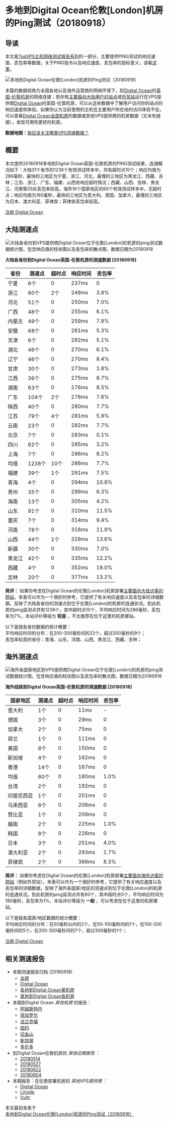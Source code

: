 #  多地到Digital Ocean伦敦[London]机房的Ping测试（20180918） 

## 导读

本文是[TopVPS主机网络测试报告系列](https://vps123.top/pingtest)的一部分，主要提供PING测试的响应速度、丢包率等数据，关于PING指令以及响应速度、丢包率的指标意义，请看[这里](https://vps123.top/what-is-ping.html)。

![多地到Digital Ocean伦敦\[London\]机房的Ping测试（20180918）](/images/thumbnails/to_do_London.png)

本篇的数据视角为全国各地以及海外运营商的网络环境下，到[Digital Ocean](https://vps123.top/go/do)的[英国-伦敦机房](https://vps123.top/digitalocean-facilities.html#london)的网络连接；若你有[主要面向大陆用户的站点](https://vps123.top/website-for-mainland-users.html)或[外贸站](https://vps123.top/website-for-internation-trade.html)运行在VPS提供商[Digital Ocean](https://vps123.top/go/do)的英国-伦敦机房，可以从这些数据中了解用户访问你的站点的响应速度和体验。如果你认为当前使用的主机在主要用户所在地的访问体验不佳，可以查看[Digital Ocean全部机房](/digitalocean/isp/china/20180918-digitalocean-isp-china.md)的数据或其他VPS提供商的机房数据（文末有链接），发现可用性更好的机房。

**数据地图：**[我应该关注哪类VPS测速数据？](https://vps123.top/find-pingtest-data-you-need.html)

## 概要

本文提供20180918多地到Digital Ocean英国-伦敦机房的PING测试结果，连通概况如下：大陆31个省市的1238个有效测试样本中，共有超时点10个；响应均值为286毫秒，最快的三地区为宁夏、浙江、河北，最慢的三地区为黑龙江、西藏、吉林；江苏、浙江、广东、福建、山西有响应超时情况；西藏、山西、吉林、黑龙江、河南等25处丢包率较高。海外16个国家地区的60个有效测试样本中，无超时点；响应均值为180毫秒，最快的三地区为意大利、德国、加拿大，最慢的三地区为日本、澳大利亚、菲律宾；菲律宾丢包率较高。

[注册 Digital Ocean](https://vps123.top/go/do/_btn1)

## 大陆测速点

![大陆各省份到VPS提供商Digital Ocean位于伦敦\[London\]的机房的ping测试数据统计图，包含响应值的柱状图以及丢包率的散点图，数据日期为20180918](/images/pingtests/do_20180918/plot_idc_do_uk-london_20180918_mainland.png)

**大陆各省份到Digital Ocean英国-伦敦机房的测速数据 [20180918]**

省份 | 测速点 | 超时点 | 响应时间 | 丢包率  
---|---|---|---|---  
宁夏 | 6个 | 0 | 237ms | 0  
浙江 | 60个 | 2个 | 249ms | 3.8%  
河北 | 51个 | 0 | 250ms | 7.0%  
广西 | 48个 | 0 | 255ms | 6.1%  
内蒙古 | 49个 | 0 | 259ms | 7.9%  
安徽 | 68个 | 0 | 261ms | 5.3%  
天津 | 6个 | 0 | 262ms | 5.1%  
湖北 | 46个 | 0 | 270ms | 6.1%  
辽宁 | 46个 | 0 | 270ms | 8.4%  
甘肃 | 30个 | 0 | 273ms | 1.8%  
江西 | 36个 | 0 | 275ms | 6.7%  
湖南 | 63个 | 0 | 276ms | 8.5%  
广东 | 104个 | 2个 | 278ms | 7.6%  
陕西 | 40个 | 0 | 280ms | 7.7%  
江苏 | 79个 | 4个 | 281ms | 5.9%  
云南 | 23个 | 0 | 282ms | 7.7%  
北京 | 7个 | 0 | 283ms | 0.1%  
四川 | 62个 | 0 | 285ms | 3.2%  
上海 | 7个 | 0 | 286ms | 8.2%  
均值 | 1238个 | 10个 | 286ms | 7.7%  
福建 | 39个 | 1个 | 291ms | 7.5%  
青海 | 4个 | 0 | 294ms | 10.8%  
贵州 | 35个 | 0 | 299ms | 6.3%  
海南 | 13个 | 0 | 305ms | 4.2%  
山东 | 91个 | 0 | 310ms | 11.5%  
重庆 | 7个 | 0 | 314ms | 9.4%  
河南 | 78个 | 0 | 318ms | 11.9%  
山西 | 44个 | 1个 | 329ms | 13.6%  
新疆 | 30个 | 0 | 330ms | 7.0%  
黑龙江 | 42个 | 0 | 335ms | 12.2%  
西藏 | 4个 | 0 | 352ms | 18.0%  
吉林 | 20个 | 0 | 377ms | 13.2%  
  
**简评：** 如果你考虑在Digital Ocean的伦敦[London]机房部署[主要面向大陆访客的网站](website-for-mainland-users.html)，本表可以作为一个很好的参考，它提供了有关响应速度以及丢包率的详细数据，反映了大陆各省份的测速点到位于伦敦[London]的机房的连通状况。到此机房的ping监测点共有1238个，其中超时点10个，平均响应时间为286毫秒，丢包率为7%，本站评价等级为 **较差** ，不太推荐在位于这里的机房建站。

以下是就各省份数据的统计概要：  
平均响应时间的分布：在200-300毫秒间的22个，超过300毫秒的9个；  
丢包率较高的省份：青海、山东、河南、山西、黑龙江、西藏、吉林；

## 海外测速点

![海外各国家地区到VPS提供商Digital Ocean位于伦敦\[London\]的机房的ping测试数据统计图，包含响应值的柱状图以及丢包率的散点图，数据日期为20180918](/images/pingtests/do_20180918/plot_idc_do_uk-london_20180918_overseas.png)

**海外线路到Digital Ocean英国-伦敦机房的测速数据 [20180918]**

国家地区 | 测速点 | 超时点 | 响应时间 | 丢包率  
---|---|---|---|---  
意大利 | 1个 | 0 | 11ms | -  
德国 | 3个 | 0 | 29ms | 0  
加拿大 | 2个 | 0 | 75ms | 0  
荷兰 | 1个 | 0 | 111ms | 0  
美国 | 8个 | 0 | 150ms | 0  
新加坡 | 4个 | 0 | 162ms | 0  
香港 | 14个 | 0 | 167ms | 0  
均值 | 60个 | 0 | 180ms | 1.0%  
台湾 | 2个 | 0 | 192ms | 0  
印度尼西亚 | 1个 | 0 | 201ms | 0  
马来西亚 | 6个 | 0 | 208ms | 0  
赞比亚 | 1个 | 0 | 209ms | 0  
越南 | 2个 | 0 | 225ms | 1.0%  
韩国 | 8个 | 0 | 226ms | 0  
日本 | 3个 | 0 | 251ms | 4.0%  
澳大利亚 | 2个 | 0 | 293ms | 1.7%  
菲律宾 | 2个 | 0 | 366ms | 8.3%  
  
**简评：** 如果你考虑在Digital Ocean的伦敦[London]机房部署[主要面向海外访客的网站](https://vps123.top/website-for-internation-trade.html)（例如外贸站），本表可以作为一个很好的参考，它提供了有关响应速度以及丢包率的详细数据，反映了海外各国家/地区的测速点到位于伦敦[London]的机房的连通状况。到此机房的ping监测点共有60个，其中超时点0个，平均响应时间为180毫秒，丢包率为1%，本站评价等级为 **一般** ，可以考虑在位于这里的机房建站。

以下是就各国家/地区数据的统计概要：  
平均响应时间的分布：在50毫秒以内的2个，在50-100毫秒间的1个，在100-200毫秒间的5个，在200-300毫秒间的7个，超过300毫秒的1个；

[注册 Digital Ocean](https://vps123.top/go/do/_btn2)

## 相关测速报告

  * 本期测速报告归档 (20180918) 
    * [全部](https://vps123.top/pingtests/20180918 "本期各VPS提供商全部测速报告")
    * [Digital Ocean](https://vps123.top/pingtests/idc-digitalocean/20180918 "本期Digital Ocean的全部测速报告")
    * [各地到Digital Ocean某机房](https://vps123.top/pingtests/idc-digitalocean/isp-global/20180918 "以Digital Ocean某机房为关注对象的视角，横向比较大陆各省份、海外各国家地区")
    * [某地到Digital Ocean各机房](https://vps123.top/pingtests/idc-digitalocean/facility-all/20180918 "以大陆某省份为关注对象的视角，横向比较Digital Ocean各机房")
  * 本期到Digital Ocean _其他机房_ 的报告： 
    * [阿姆斯特丹](/digitalocean/idc/amsterdam/20180918-digitalocean-idc-amsterdam.md "多地到Digital Ocean阿姆斯特丹机房的Ping测试 20180918")
    * [班加罗尔](/digitalocean/idc/bangalore/20180918-digitalocean-idc-bangalore.md "多地到Digital Ocean班加罗尔机房的Ping测试 20180918")
    * [法兰克福](/digitalocean/idc/frankfurt/20180918-digitalocean-idc-frankfurt.md "多地到Digital Ocean法兰克福机房的Ping测试 20180918")
    * [纽约](/digitalocean/idc/newyork/20180918-digitalocean-idc-newyork.md "多地到Digital Ocean纽约机房的Ping测试 20180918")
    * [旧金山](/digitalocean/idc/sanfrancisco/20180918-digitalocean-idc-sanfrancisco.md "多地到Digital Ocean旧金山机房的Ping测试 20180918")
    * [新加坡](/digitalocean/idc/singapore/20180918-digitalocean-idc-singapore.md "多地到Digital Ocean新加坡机房的Ping测试 20180918")
    * [多伦多](/digitalocean/idc/toronto/20180918-digitalocean-idc-toronto.md "多地到Digital Ocean多伦多机房的Ping测试 20180918")
  * 到Digital Ocean伦敦机房的 _其他近期报告_ ： 
    * [20180514](/digitalocean/idc/london/20180514-digitalocean-idc-london.md "多地到Digital Ocean伦敦机房的Ping测试 20180514")
    * [20180527](/digitalocean/idc/london/20180527-digitalocean-idc-london.md "多地到Digital Ocean伦敦机房的Ping测试 20180527")
    * [20180622](/digitalocean/idc/london/20180622-digitalocean-idc-london.md "多地到Digital Ocean伦敦机房的Ping测试 20180622")
    * [20180804](/digitalocean/idc/london/20180804-digitalocean-idc-london.md "多地到Digital Ocean伦敦机房的Ping测试 20180804")
  * 本期报告：在伦敦部署机房的 _其他VPS提供商_ ： 
    * [Digital Ocean](do/idc/london/20180918-do-idc-london.md "多地到Digital Ocean伦敦机房的Ping测试 20180918")
    * [Linode](/linode/idc/london/20180918-linode-idc-london.md "多地到Linode伦敦机房的Ping测试 20180918")
    * [Vultr](/vultr/idc/london/20180918-vultr-idc-london.md "多地到Vultr伦敦机房的Ping测试 20180918")



本文最初发表于[多地到Digital Ocean伦敦[London]机房的Ping测试（20180918）](https://vps123.top/pingtest/20180918-digitalocean-idc-london.html)

